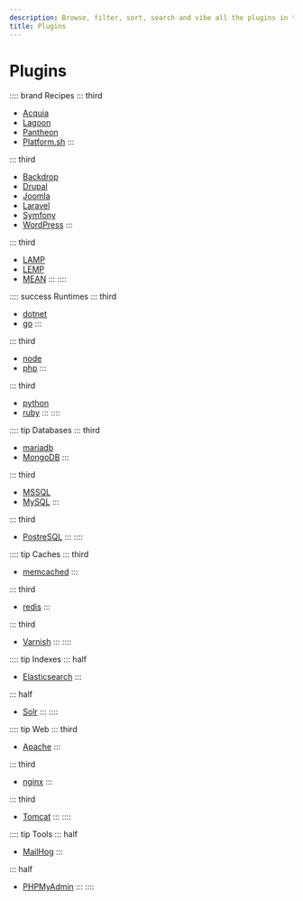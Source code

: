 ```yaml
---
description: Browse, filter, sort, search and vibe all the plugins in the Lando ecosystem
title: Plugins
---
```


# Plugins

:::: brand Recipes
::: third
* [Acquia](https://docs.lando.dev/acquia/)
* [Lagoon](https://docs.lando.dev/lagoon/)
* [Pantheon](https://docs.lando.dev/pantheon/)
* [Platform.sh](https://docs.lando.dev/platformsh/)
:::

::: third
* [Backdrop](https://docs.lando.dev/backdrop/)
* [Drupal](https://docs.lando.dev/drupal/)
* [Joomla](https://docs.lando.dev/joomla/)
* [Laravel](https://docs.lando.dev/laravel/)
* [Symfony](https://docs.lando.dev/symfony/)
* [WordPress](https://docs.lando.dev/wordpress/)
:::

::: third
* [LAMP](https://docs.lando.dev/lamp/)
* [LEMP](https://docs.lando.dev/lemp/)
* [MEAN](https://docs.lando.dev/mean/)
:::
::::

:::: success Runtimes
::: third
* [dotnet](https://docs.lando.dev/dotnet/)
* [go](https://docs.lando.dev/go/)
:::

::: third
* [node](https://docs.lando.dev/node/)
* [php](https://docs.lando.dev/php/)
:::

::: third
* [python](https://docs.lando.dev/python/)
* [ruby](https://docs.lando.dev/ruby/)
:::
::::

:::: tip Databases
::: third
* [mariadb](https://docs.lando.dev/mariadb/)
* [MongoDB](https://docs.lando.dev/mongo/)
:::

::: third
* [MSSQL](https://docs.lando.dev/mssql/)
* [MySQL](https://docs.lando.dev/mysql/)
:::

::: third
* [PostreSQL](https://docs.lando.dev/postgres/)
:::
::::

:::: tip Caches
::: third
* [memcached](https://docs.lando.dev/memcached/)
:::

::: third
* [redis](https://docs.lando.dev/redis/)
:::

::: third
* [Varnish](https://docs.lando.dev/varnish/)
:::
::::

:::: tip Indexes
::: half
* [Elasticsearch](https://docs.lando.dev/elasticsearch/)
:::

::: half
* [Solr](https://docs.lando.dev/solr/)
:::
::::

:::: tip Web
::: third
* [Apache](https://docs.lando.dev/apache/)
:::

::: third
* [nginx](https://docs.lando.dev/nginx/)
:::

::: third
* [Tomcat](https://docs.lando.dev/tomcat/)
:::
::::

:::: tip Tools
::: half
* [MailHog](https://docs.lando.dev/mailhog/)
:::

::: half
* [PHPMyAdmin](https://docs.lando.dev/phpmyadmin/)
:::
::::
